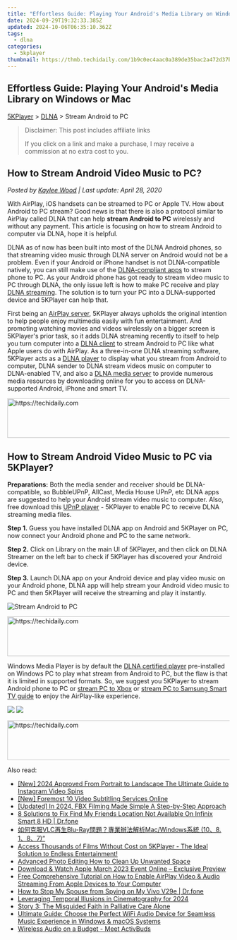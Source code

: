 ```yaml
---
title: "Effortless Guide: Playing Your Android's Media Library on Windows or Mac"
date: 2024-09-29T19:32:33.385Z
updated: 2024-10-06T06:35:10.362Z
tags:
  - dlna
categories:
  - 5kplayer
thumbnail: https://thmb.techidaily.com/1b9c0ec4aac0a389de35bac2a472d37b33435d994c1a8448795d8b564ff658a3.jpg
---
```


## Effortless Guide: Playing Your Android's Media Library on Windows or Mac

[5KPlayer](https://tools.techidaily.com/5kplayer/products/) \> [DLNA](https://tools.techidaily.com/5kplayer/dlna/) \> Stream Android to PC

>  Disclaimer: This post includes affiliate links
>
>  If you click on a link and make a purchase, I may receive a commission at no extra cost to you.
>

## How to Stream Android Video Music to PC?

 _Posted by [Kaylee Wood](https://www.quora.com/profile/Amanda-Hu-21) | Last update: April 28, 2020_

With AirPlay, iOS handsets can be streamed to PC or Apple TV. How about Android to PC stream? Good news is that there is also a protocol similar to AirPlay called DLNA that can help **stream Android to PC** wirelessly and without any payment. This article is focusing on how to stream Android to computer via DLNA, hope it is helpful.

DLNA as of now has been built into most of the DLNA Android phones, so that streaming video music through DLNA server on Android would not be a problem. Even if your Android or iPhone handset is not DLNA-compatible natively, you can still make use of the [DLNA-compliant apps](https://tools.techidaily.com/5kplayer/dlna/) to stream phone to PC. As your Android phone has got ready to stream video music to PC through DLNA, the only issue left is how to make PC receive and play [DLNA streaming](https://tools.techidaily.com/5kplayer/dlna/). The solution is to turn your PC into a DLNA-supported device and 5KPlayer can help that.

First being an [AirPlay server](https://tools.techidaily.com/5kplayer/airplay/), 5KPlayer always upholds the original intention to help people enjoy multimedia easily with fun entertainment. And promoting watching movies and videos wirelessly on a bigger screen is 5KPlayer's prior task, so it adds DLNA streaming recently to itself to help you turn computer into a [DLNA client](https://tools.techidaily.com/5kplayer/dlna/) to stream Android to PC like what Apple users do with AirPlay. As a three-in-one DLNA streaming software, 5KPlayer acts as a [DLNA player](https://tools.techidaily.com/5kplayer/dlna/) to display what you stream from Android to computer, DLNA sender to DLNA stream videos music on computer to DLNA-enabled TV, and also a [DLNA media server](https://tools.techidaily.com/5kplayer/dlna/) to provide numerous media resources by downloading online for you to access on DLNA-supported Android, iPhone and smart TV.

<!-- affiliate ads begin -->
<a href="https://aligracehair.sjv.io/c/5597632/1938698/19272" target="_top" id="1938698">
  <img src="//a.impactradius-go.com/display-ad/19272-1938698" border="0" alt="https://techidaily.com" width="728" height="90"/>
</a>
<img height="0" width="0" src="https://aligracehair.sjv.io/i/5597632/1938698/19272" style="position:absolute;visibility:hidden;" border="0" />
<!-- affiliate ads end -->

## How to Stream Android Video Music to PC via 5KPlayer?

**Preparations:** Both the media sender and receiver should be DLNA-compatible, so BubbleUPnP, AllCast, Media House UPnP, etc DLNA apps are suggested to help your Android stream video music to computer. Also, free download this [UPnP player](https://tools.techidaily.com/5kplayer/dlna/) \- 5KPlayer to enable PC to receive DLNA streaming media files.

**Step 1.** Guess you have installed DLNA app on Android and 5KPlayer on PC, now connect your Android phone and PC to the same network.

**Step 2.** Click on Library on the main UI of 5KPlayer, and then click on DLNA Streamer on the left bar to check if 5KPlayer has discovered your Android device.

**Step 3.** Launch DLNA app on your Android device and play video music on your Android phone, DLNA app will help stream your Android video music to PC and then 5KPlayer will receive the streaming and play it instantly.

![Stream Android to PC](https://www.5kplayer.com/dlna/img/dlna-player.jpg) 

<!-- affiliate ads begin -->
<a href="https://appsumo.8odi.net/c/5597632/2123727/7443" target="_top" id="2123727">
  <img src="//a.impactradius-go.com/display-ad/7443-2123727" border="0" alt="https://techidaily.com" width="728" height="90"/>
</a>
<img height="0" width="0" src="https://appsumo.8odi.net/i/5597632/2123727/7443" style="position:absolute;visibility:hidden;" border="0" />
<!-- affiliate ads end -->

Windows Media Player is by default the [DLNA certified player](https://tools.techidaily.com/5kplayer/dlna/) pre-installed on Windows PC to play what stream from Android to PC, but the flaw is that it is limited in supported formats. So, we suggest you 5KPlayer to stream Android phone to PC or [stream PC to Xbox](https://tools.techidaily.com/5kplayer/dlna/) or [stream PC to Samsung Smart TV guide](https://tools.techidaily.com/5kplayer/dlna/) to enjoy the AirPlay-like experience.

[![](https://www.5kplayer.com/dlna/../button/freedownwhitewin.png)](https://tools.techidaily.com/5kplayer/products/) [![](https://www.5kplayer.com/dlna/../button/freedownbackmac.png)](https://tools.techidaily.com/5kplayer/products/)

<!-- affiliate ads begin -->
<a href="https://aligracehair.sjv.io/c/5597632/1948881/19272" target="_top" id="1948881">
  <img src="//a.impactradius-go.com/display-ad/19272-1948881" border="0" alt="https://techidaily.com" width="728" height="90"/>
</a>
<img height="0" width="0" src="https://aligracehair.sjv.io/i/5597632/1948881/19272" style="position:absolute;visibility:hidden;" border="0" />
<!-- affiliate ads end -->

<ins class="adsbygoogle"
     style="display:block"
     data-ad-format="autorelaxed"
     data-ad-client="ca-pub-7571918770474297"
     data-ad-slot="1223367746"></ins>

<ins class="adsbygoogle"
     style="display:block"
     data-ad-client="ca-pub-7571918770474297"
     data-ad-slot="8358498916"
     data-ad-format="auto"
     data-full-width-responsive="true"></ins>

<span class="atpl-alsoreadstyle">Also read:</span>
<div><ul>
<li><a href="https://instagram-video-recordings.techidaily.com/new-2024-approved-from-portrait-to-landscape-the-ultimate-guide-to-instagram-video-spins/"><u>[New] 2024 Approved From Portrait to Landscape The Ultimate Guide to Instagram Video Spins</u></a></li>
<li><a href="https://article-helps.techidaily.com/new-foremost-10-video-subtitling-services-online/"><u>[New] Foremost 10 Video Subtitling Services Online</u></a></li>
<li><a href="https://screen-video-capture.techidaily.com/updated-in-2024-fbx-filming-made-simple-a-step-by-step-approach/"><u>[Updated] In 2024, FBX Filming Made Simple A Step-by-Step Approach</u></a></li>
<li><a href="https://location-fake.techidaily.com/8-solutions-to-fix-find-my-friends-location-not-available-on-infinix-smart-8-hd-drfone-by-drfone-virtual-android/"><u>8 Solutions to Fix Find My Friends Location Not Available On Infinix Smart 8 HD | Dr.fone</u></a></li>
<li><a href="https://media-tips.techidaily.com/vlcblu-raymacwindows-108-187/"><u>如何克服VLC再生Blu-Ray問題？專業辦法解析Mac/Windows系統 (10、8. 1、8、7)”</u></a></li>
<li><a href="https://media-tips.techidaily.com/access-thousands-of-films-without-cost-on-5kplayer-the-ideal-solution-to-endless-entertainment/"><u>Access Thousands of Films Without Cost on 5KPlayer - The Ideal Solution to Endless Entertainment!</u></a></li>
<li><a href="https://fox-http.techidaily.com/advanced-photo-editing-how-to-clean-up-unwanted-space/"><u>Advanced Photo Editing How to Clean Up Unwanted Space</u></a></li>
<li><a href="https://media-tips.techidaily.com/download-and-watch-apple-march-2023-event-online-exclusive-preview/"><u>Download & Watch Apple March 2023 Event Online – Exclusive Preview</u></a></li>
<li><a href="https://media-tips.techidaily.com/free-comprehensive-tutorial-on-how-to-enable-airplay-video-and-audio-streaming-from-apple-devices-to-your-computer/"><u>Free Comprehensive Tutorial on How to Enable AirPlay Video & Audio Streaming From Apple Devices to Your Computer</u></a></li>
<li><a href="https://fix-guide.techidaily.com/how-to-stop-my-spouse-from-spying-on-my-vivo-v29e-drfone-by-drfone-virtual-android/"><u>How to Stop My Spouse from Spying on My Vivo V29e | Dr.fone</u></a></li>
<li><a href="https://extra-support.techidaily.com/leveraging-temporal-illusions-in-cinematography-for-2024/"><u>Leveraging Temporal Illusions in Cinematography for 2024</u></a></li>
<li><a href="https://media-tips.techidaily.com/story-3-the-misguided-faith-in-palliative-care-alone/"><u>Story 3: The Misguided Faith in Palliative Care Alone</u></a></li>
<li><a href="https://media-tips.techidaily.com/ultimate-guide-choose-the-perfect-wifi-audio-device-for-seamless-music-experience-in-windows-and-macos-systems/"><u>Ultimate Guide: Choose the Perfect WiFi Audio Device for Seamless Music Experience in Windows & macOS Systems</u></a></li>
<li><a href="https://buynow-help.techidaily.com/wireless-audio-on-a-budget-meet-activbuds/"><u>Wireless Audio on a Budget - Meet ActivBuds</u></a></li>
</ul></div>

